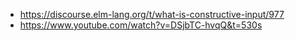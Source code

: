 - https://discourse.elm-lang.org/t/what-is-constructive-input/977
- https://www.youtube.com/watch?v=DSjbTC-hvqQ&t=530s